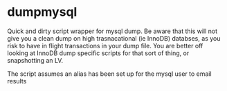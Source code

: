 # dumpmysql

Quick and dirty script wrapper for mysql dump. Be aware that this will not give you a clean dump on high trasnacational (ie InnoDB) databses, as you risk to have in flight transactions in your dump file. You are better off looking at InnoDB dump specific scripts for that sort of thing, or snapshotting an LV.

The script assumes an alias has been set up for the mysql user to email results

